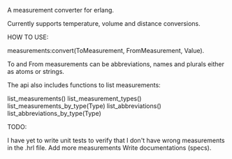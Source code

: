 A measurement converter for erlang.

Currently supports temperature, volume and distance conversions.

HOW TO USE:

measurements:convert(ToMeasurement, FromMeasurement, Value).

To and From measurements can be abbreviations, names and plurals either as atoms or strings.

The api also includes functions to list measurements:

list_measurements()
list_measurement_types()
list_measurements_by_type(Type)
list_abbreviations()
list_abbreviations_by_type(Type)

TODO:

I have yet to write unit tests to verify that I don't have wrong measurements in the .hrl file.
Add more measurements
Write documentations (specs).